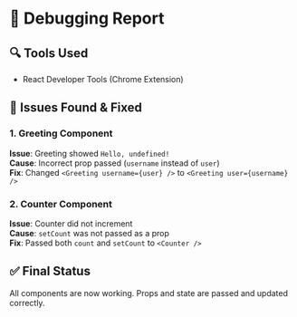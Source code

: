 # 🐛 Debugging Report

## 🔍 Tools Used
- React Developer Tools (Chrome Extension)

## 🔎 Issues Found & Fixed

### 1. Greeting Component
**Issue**: Greeting showed `Hello, undefined!`  
**Cause**: Incorrect prop passed (`username` instead of `user`)  
**Fix**: Changed `<Greeting username={user} />` to `<Greeting user={username} />`

### 2. Counter Component
**Issue**: Counter did not increment  
**Cause**: `setCount` was not passed as a prop  
**Fix**: Passed both `count` and `setCount` to `<Counter />`

## ✅ Final Status
All components are now working. Props and state are passed and updated correctly.